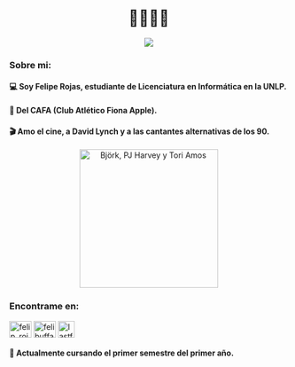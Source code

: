 <h1 align="center">🍂🐱🎃🍂</h1>
<p align="center">
    <img src="https://i.gifer.com/SdBT.gif">
</p>
<h3 align="left">Sobre mi:</h3>
<h4>💻 Soy Felipe Rojas, estudiante de Licenciatura en Informática en la UNLP.</h4>
<h4>🍎 Del CAFA (Club Atlético Fiona Apple).</h4>
<h4>🎬 Amo el cine, a David Lynch y a las cantantes alternativas de los 90.</h4>
<p align="center">
    <img src="https://www.bjork.fr/IMG/jpg/bjork-1994-john-stoddart-03-pj-harvey-tori-amos.jpg" alt="Björk, PJ Harvey y Tori Amos" height="250"></img>
</p>
<h3 align="left">Encontrame en:</h3>
<p align="left">
    <a href="https://instagram.com/felip_rojas" target="blank"><img align="center" src="https://raw.githubusercontent.com/rahuldkjain/github-profile-readme-generator/master/src/images/icons/Social/instagram.svg" alt="felip_rojas" height="30" width="40" /></a>
    <a href="https://letterboxd.com/felibuffay/" target="blank"><img align="center" src="https://a.ltrbxd.com/logos/letterboxd-decal-dots-pos-rgb.svg" alt="felibuffay" height="30" width="40" /></a>
    <a href="https://www.last.fm/user/Felynx12" target="blank"><img align="center" src="https://www.shareicon.net/data/512x512/2015/09/19/103434_logo_512x512.png" alt="lastfm" height="30" width="30" /></a>
</p>
<h4>📓 Actualmente cursando el primer semestre del primer año.</h4>
